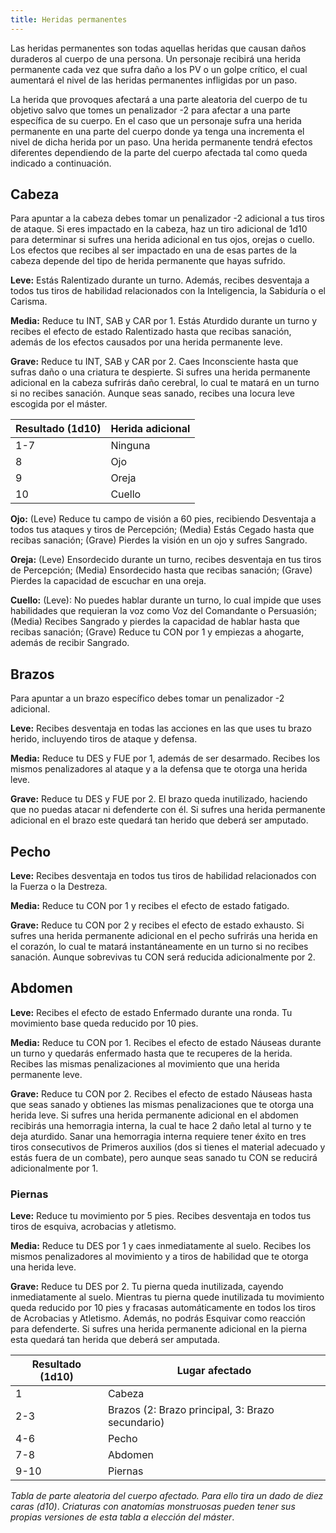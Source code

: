 ```yaml
---
title: Heridas permanentes
---
```


Las heridas permanentes son todas aquellas heridas que causan daños duraderos al cuerpo de una persona. Un personaje recibirá una herida permanente cada vez que sufra daño a los PV o un golpe crítico, el cual aumentará el nivel de las heridas permanentes infligidas por un paso.

La herida que provoques afectará a una parte aleatoria del cuerpo de tu objetivo salvo que tomes un penalizador -2 para afectar a una parte específica de su cuerpo. En el caso que un personaje sufra una herida permanente en una parte del cuerpo donde ya tenga una incrementa el nivel de dicha herida por un paso. Una herida permanente tendrá efectos diferentes dependiendo de la parte del cuerpo afectada tal como queda indicado a continuación.

## Cabeza

Para apuntar a la cabeza debes tomar un penalizador -2 adicional a tus tiros de ataque. Si eres impactado en la cabeza, haz un tiro adicional de 1d10 para determinar si sufres una herida adicional en tus ojos, orejas o cuello. Los efectos que recibes al ser impactado en una de esas partes de la cabeza depende del tipo de herida permanente que hayas sufrido.

**Leve:** Estás Ralentizado durante un turno. Además, recibes desventaja a todos tus tiros de habilidad relacionados con la Inteligencia, la Sabiduría o el Carisma.

**Media:** Reduce tu INT, SAB y CAR por 1. Estás Aturdido durante un turno y recibes el efecto de estado Ralentizado hasta que recibas sanación, además de los efectos causados por una herida permanente leve. 

**Grave:** Reduce tu INT, SAB y CAR por 2. Caes Inconsciente hasta que sufras daño o una criatura te despierte. Si sufres una herida permanente adicional en la cabeza sufrirás daño cerebral, lo cual te matará en un turno si no recibes sanación. Aunque seas sanado, recibes una locura leve escogida por el máster.

| Resultado (1d10) | Herida adicional |
| ---------------- | ---------------- |
| 1-7              | Ninguna          |
| 8                | Ojo              |
| 9                | Oreja            |
| 10               | Cuello           |

**Ojo:** (Leve) Reduce tu campo de visión a 60 pies, recibiendo Desventaja a todos tus ataques y tiros de Percepción; (Media) Estás Cegado hasta que recibas sanación; (Grave) Pierdes la visión en un ojo y sufres Sangrado.

**Oreja:** (Leve) Ensordecido durante un turno, recibes desventaja en tus tiros de Percepción; (Media) Ensordecido hasta que recibas sanación; (Grave) Pierdes la capacidad de escuchar en una oreja.

**Cuello:** (Leve): No puedes hablar durante un turno, lo cual impide que uses habilidades que requieran la voz como Voz del Comandante o Persuasión; (Media) Recibes Sangrado y pierdes la capacidad de hablar hasta que recibas sanación; (Grave) Reduce tu CON por 1 y empiezas a ahogarte, además de recibir Sangrado.

## Brazos

Para apuntar a un brazo específico debes tomar un penalizador -2 adicional.

**Leve:** Recibes desventaja en todas las acciones en las que uses tu brazo herido, incluyendo tiros de ataque y defensa.

**Media:** Reduce tu DES y FUE por 1, además de ser desarmado. Recibes los mismos penalizadores al ataque y a la defensa que te otorga una herida leve.

**Grave:** Reduce tu DES y FUE por 2. El brazo queda inutilizado, haciendo que no puedas atacar ni defenderte con él. Si sufres una  herida permanente adicional en el brazo este quedará tan herido que deberá ser amputado.

## Pecho

**Leve:** Recibes desventaja en todos tus tiros de habilidad relacionados con la Fuerza o la Destreza. 

**Media:** Reduce tu CON por 1 y recibes el efecto de estado fatigado.

**Grave:** Reduce tu CON por 2 y recibes el efecto de estado exhausto. Si sufres una herida permanente adicional en el pecho sufrirás una herida en el corazón, lo cual te matará instantáneamente en un turno si no recibes sanación. Aunque sobrevivas tu CON será reducida adicionalmente por 2.

## Abdomen

**Leve:** Recibes el efecto de estado Enfermado durante una ronda. Tu movimiento base queda reducido por 10 pies.

**Media:** Reduce tu CON por 1. Recibes el efecto de estado Náuseas durante un turno y quedarás enfermado hasta que te recuperes de la herida. Recibes las mismas penalizaciones al movimiento que una herida permanente leve.

**Grave:** Reduce tu CON por 2. Recibes el efecto de estado Náuseas hasta que seas sanado y obtienes las mismas penalizaciones que te otorga una herida leve. Si sufres una herida permanente adicional en el abdomen recibirás una hemorragia interna, la cual te hace 2 daño letal al turno y te deja aturdido. Sanar una hemorragia interna requiere tener éxito en tres tiros consecutivos de Primeros auxilios (dos si tienes el material adecuado y estás fuera de un combate), pero aunque seas sanado tu CON se reducirá adicionalmente por 1.

### Piernas

**Leve:** Reduce tu movimiento por 5 pies. Recibes desventaja en todos tus tiros de esquiva, acrobacias y atletismo.

**Media:** Reduce tu DES por 1 y caes inmediatamente al suelo. Recibes los mismos penalizadores al movimiento y a tiros de habilidad que te otorga una herida leve.

**Grave:** Reduce tu DES por 2. Tu pierna queda inutilizada, cayendo inmediatamente al suelo. Mientras tu pierna quede inutilizada tu movimiento queda reducido por 10 pies y fracasas automáticamente en todos los tiros de Acrobacias y Atletismo. Además, no podrás Esquivar como reacción para defenderte. Si sufres una herida permanente adicional en la pierna esta quedará tan herida que deberá ser amputada.

| Resultado (1d10) | Lugar afectado                                   |
| ---------------- | ------------------------------------------------ |
| 1                | Cabeza                                           |
| 2-3              | Brazos (2: Brazo principal, 3: Brazo secundario) |
| 4-6              | Pecho                                            |
| 7-8              | Abdomen                                          |
| 9-10             | Piernas                                          |

*Tabla de parte aleatoria del cuerpo afectado. Para ello tira un dado de diez caras (d10)*. *Criaturas con anatomías monstruosas pueden tener sus propias versiones de esta tabla a elección del máster*.